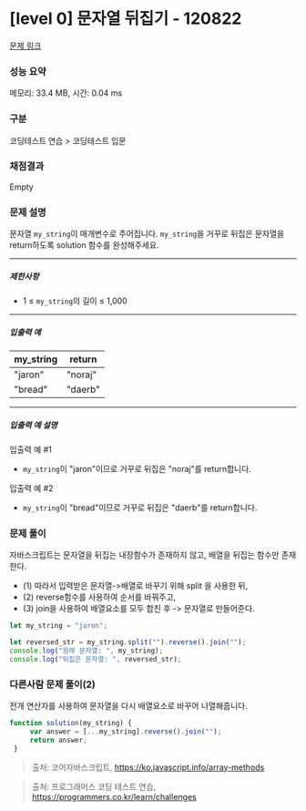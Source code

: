 # [level 0] 문자열 뒤집기 - 120822 

[문제 링크](https://school.programmers.co.kr/learn/courses/30/lessons/120822) 

### 성능 요약

메모리: 33.4 MB, 시간: 0.04 ms

### 구분

코딩테스트 연습 > 코딩테스트 입문

### 채점결과

Empty

### 문제 설명

<p>문자열 <code>my_string</code>이 매개변수로 주어집니다. <code>my_string</code>을 거꾸로 뒤집은 문자열을 return하도록 solution 함수를 완성해주세요.</p>

<hr>

<h5>제한사항</h5>

<ul>
<li>1 ≤ <code>my_string</code>의 길이 ≤ 1,000</li>
</ul>

<hr>

<h5>입출력 예</h5>
<table class="table">
        <thead><tr>
<th>my_string</th>
<th>return</th>
</tr>
</thead>
        <tbody><tr>
<td>"jaron"</td>
<td>"noraj"</td>
</tr>
<tr>
<td>"bread"</td>
<td>"daerb"</td>
</tr>
</tbody>
      </table>
<hr>

<h5>입출력 예 설명</h5>

<p>입출력 예 #1</p>

<ul>
<li><code>my_string</code>이 "jaron"이므로 거꾸로 뒤집은 "noraj"를 return합니다.</li>
</ul>

<p>입출력 예 #2</p>

<ul>
<li><code>my_string</code>이 "bread"이므로 거꾸로 뒤집은 "daerb"를 return합니다.</li>
</ul>

### 문제 풀이
자바스크립트는 문자열을 뒤집는 내장함수가 존재하지 않고, 배열을 뒤집는 함수만 존재한다.

- (1) 따라서 입력받은 문자열->배열로 바꾸기 위해 split 을 사용한 뒤, 
- (2) reverse함수를 사용하여 순서를 바꿔주고,
- (3) join을 사용하여 배열요소를 모두 합친 후 -> 문자열로 만들어준다.

```js
let my_string = "jaron";

let reversed_str = my_string.split("").reverse().join("");
console.log("원래 문자열: ", my_string);
console.log("뒤집은 문자열: ", reversed_str);
```

### 다른사람 문제 풀이(2)

전개 연산자를 사용하여 문자열을 다시 배열요소로 바꾸어 나열해줍니다.

```js
function solution(my_string) {
     var answer = [...my_string].reverse().join("");
     return answer;
 }
```


> 출처: 코어자바스크립트, https://ko.javascript.info/array-methods

> 출처: 프로그래머스 코딩 테스트 연습, https://programmers.co.kr/learn/challenges
